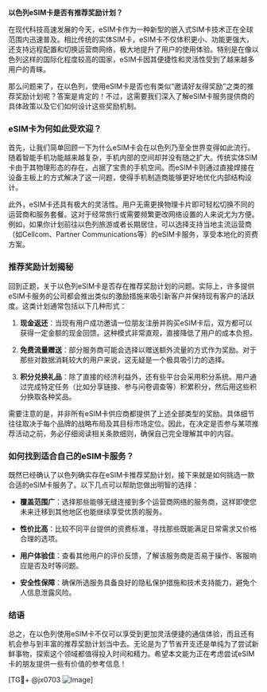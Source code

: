 **以色列eSIM卡是否有推荐奖励计划？**

在现代科技高速发展的今天，eSIM卡作为一种新型的嵌入式SIM卡技术正在全球范围内迅速普及。相比传统的实体SIM卡，eSIM卡不仅体积更小、功能更强大，还支持远程配置和切换运营商网络，极大地提升了用户的使用体验。特别是在像以色列这样的国际化程度较高的国家，eSIM卡因其便捷性和灵活性受到了越来越多用户的青睐。

那么问题来了，在以色列，使用eSIM卡是否也有类似“邀请好友得奖励”之类的推荐奖励计划呢？答案是肯定的！不过，这需要我们深入了解eSIM卡服务提供商的具体政策以及它们如何设计这些奖励机制。

### eSIM卡为何如此受欢迎？

首先，让我们简单回顾一下为什么eSIM卡会在以色列乃至全世界变得如此流行。随着智能手机功能越来越复杂，手机内部的空间却并没有随之扩大。传统实体SIM卡由于其物理形态的存在，占据了宝贵的手机空间。而eSIM卡则通过直接焊接在设备主板上的方式解决了这一问题，使得手机制造商能够更好地优化内部结构设计。

此外，eSIM卡还具有极大的灵活性。用户无需更换物理卡片即可轻松切换不同的运营商和服务套餐。这对于经常旅行或需要频繁更改网络设置的人来说尤为方便。例如，如果你计划前往以色列旅游或者长期居住，可以选择支持当地主流运营商（如Cellcom、Partner Communications等）的eSIM卡服务，享受本地化的资费方案。

### 推荐奖励计划揭秘

回到正题，关于以色列eSIM卡是否存在推荐奖励计划的问题。实际上，许多提供eSIM卡服务的公司都会推出类似的激励措施来吸引新客户并保持现有客户的活跃度。这类计划通常包括以下几种形式：

1. **现金返还**：当现有用户成功邀请一位朋友注册并购买eSIM卡后，双方都可以获得一定金额的现金回馈。这种模式非常直观，直接降低了用户的成本负担。
   
2. **免费流量赠送**：部分服务商可能会选择以赠送额外流量的方式作为奖励。对于那些对数据消耗较大的用户来说，这无疑是一个极具吸引力的选择。

3. **积分兑换礼品**：除了直接的经济利益外，还有些平台会采用积分系统。用户通过完成特定任务（比如分享链接、参与问卷调查等）积累积分，然后用这些积分换取各种奖品。

需要注意的是，并非所有eSIM卡供应商都提供了上述全部类型的奖励。具体细节往往取决于每个品牌的战略布局及其目标市场定位。因此，在决定是否参与某项推荐活动之前，务必仔细阅读相关条款细则，确保自己完全理解其中的内容。

### 如何找到适合自己的eSIM卡服务？

既然已经确认了以色列确实存在eSIM卡推荐奖励计划，接下来就是如何挑选一款合适的eSIM卡服务了。以下几点可以帮助您做出明智的选择：

- **覆盖范围广**：选择那些能够无缝连接到多个运营商网络的服务商，这样即使您未来迁移到其他地区也能继续享受优质的服务。
  
- **性价比高**：比较不同平台提供的资费标准，寻找那些既能满足日常需求又价格合理的选项。

- **用户体验佳**：查看其他用户的评价反馈，了解该服务商是否易于操作、客服响应是否及时等问题。

- **安全性保障**：确保所选服务具备良好的隐私保护措施和技术支持能力，避免个人信息泄露风险。

### 结语

总之，在以色列使用eSIM卡不仅可以享受到更加灵活便捷的通信体验，而且还有机会参与到丰富的推荐奖励计划当中去。无论是为了节省开支还是单纯为了尝试新鲜事物，探索这个领域都值得投入时间和精力。希望本文能为正在考虑尝试eSIM卡的朋友提供一些有价值的参考信息！

[TG💪+ @jx0703 ![Image](https://github.com/user-attachments/assets/dbca1d08-cadb-493c-b0ec-ad6f7a83f270)]